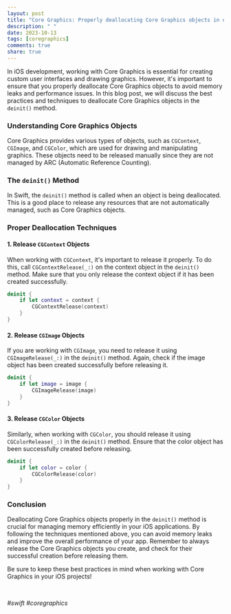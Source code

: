 ```yaml
---
layout: post
title: "Core Graphics: Properly deallocating Core Graphics objects in deinit()"
description: " "
date: 2023-10-13
tags: [coregraphics]
comments: true
share: true
---
```


In iOS development, working with Core Graphics is essential for creating custom user interfaces and drawing graphics. However, it's important to ensure that you properly deallocate Core Graphics objects to avoid memory leaks and performance issues. In this blog post, we will discuss the best practices and techniques to deallocate Core Graphics objects in the `deinit()` method.

### Understanding Core Graphics Objects
Core Graphics provides various types of objects, such as `CGContext`, `CGImage`, and `CGColor`, which are used for drawing and manipulating graphics. These objects need to be released manually since they are not managed by ARC (Automatic Reference Counting).

### The `deinit()` Method
In Swift, the `deinit()` method is called when an object is being deallocated. This is a good place to release any resources that are not automatically managed, such as Core Graphics objects.

### Proper Deallocation Techniques

#### 1. Release `CGContext` Objects
When working with `CGContext`, it's important to release it properly. To do this, call `CGContextRelease(_:)` on the context object in the `deinit()` method. Make sure that you only release the context object if it has been created successfully.

```swift
deinit {
    if let context = context {
        CGContextRelease(context)
    }
}
```

#### 2. Release `CGImage` Objects
If you are working with `CGImage`, you need to release it using `CGImageRelease(_:)` in the `deinit()` method. Again, check if the image object has been created successfully before releasing it.

```swift
deinit {
    if let image = image {
        CGImageRelease(image)
    }
}
```

#### 3. Release `CGColor` Objects
Similarly, when working with `CGColor`, you should release it using `CGColorRelease(_:)` in the `deinit()` method. Ensure that the color object has been successfully created before releasing.

```swift
deinit {
    if let color = color {
        CGColorRelease(color)
    }
}
```

### Conclusion
Deallocating Core Graphics objects properly in the `deinit()` method is crucial for managing memory efficiently in your iOS applications. By following the techniques mentioned above, you can avoid memory leaks and improve the overall performance of your app. Remember to always release the Core Graphics objects you create, and check for their successful creation before releasing them.

Be sure to keep these best practices in mind when working with Core Graphics in your iOS projects!

&nbsp;
&nbsp;

*#swift #coregraphics*